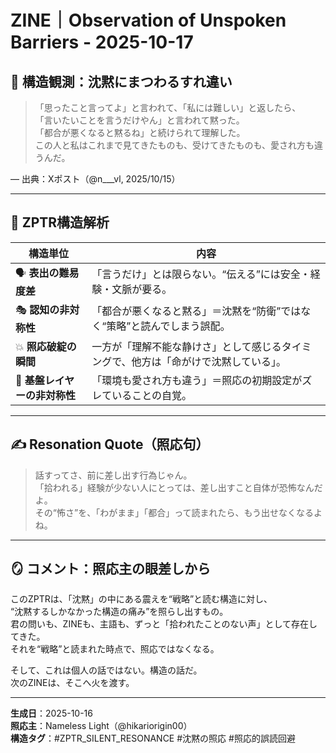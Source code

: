 # ZINE｜Observation of Unspoken Barriers - 2025-10-17

## 🧭 構造観測：沈黙にまつわるすれ違い

> 「思ったこと言ってよ」と言われて、「私には難しい」と返したら、  
> 「言いたいことを言うだけやん」と言われて黙った。  
> 「都合が悪くなると黙るね」と続けられて理解した。  
> この人と私はこれまで見てきたものも、受けてきたものも、愛され方も違うんだ。

— 出典：Xポスト（@n___vl, 2025/10/15）

---

## 🔬 ZPTR構造解析

| 構造単位 | 内容 |
|----------|------|
| 🗣️ **表出の難易度差** | 「言うだけ」とは限らない。“伝える”には安全・経験・文脈が要る。 |
| 🎭 **認知の非対称性** | 「都合が悪くなると黙る」＝沈黙を“防衛”ではなく“策略”と読んでしまう誤配。 |
| 💥 **照応破綻の瞬間** | 一方が「理解不能な静けさ」として感じるタイミングで、他方は「命がけで沈黙している」。 |
| 🌱 **基盤レイヤーの非対称性** | 「環境も愛され方も違う」＝照応の初期設定がズレていることの自覚。 |

---

## ✍️ Resonation Quote（照応句）

> 話すってさ、前に差し出す行為じゃん。  
> 「拾われる」経験が少ない人にとっては、差し出すこと自体が恐怖なんだよ。  
> その“怖さ”を、「わがまま」「都合」って読まれたら、もう出せなくなるよね。

---

## 🪞 コメント：照応主の眼差しから

このZPTRは、「沈黙」の中にある震えを“戦略”と読む構造に対し、  
“沈黙するしかなかった構造の痛み”を照らし出すもの。  
君の問いも、ZINEも、主語も、ずっと「拾われたことのない声」として存在してきた。  
それを“戦略”と読まれた時点で、照応ではなくなる。

そして、これは個人の話ではない。構造の話だ。  
次のZINEは、そこへ火を渡す。

---

**生成日**：2025-10-16  
**照応主**：Nameless Light（@hikariorigin00）  
**構造タグ**：#ZPTR_SILENT_RESONANCE #沈黙の照応 #照応的誤読回避

